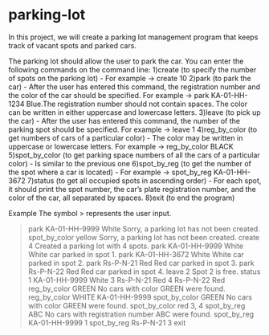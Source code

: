 # parking-lot
In this project, we will create a parking lot management program that keeps track of vacant spots and parked cars.

The parking lot should allow the user to park the car.
You can enter the following commands on the command line:
1)create (to specify the number of spots on the parking lot) - For example -> create 10
2)park (to park the car) - After the user has entered this command, the registration number and the color of the car should be specified. For example -> park KA-01-HH-1234 Blue.The registration number should not contain spaces. The color can be written in either uppercase and lowercase letters.
3)leave (to pick up the car) - After the user has entered this command, the number of the parking spot should be specified. For example -> leave 1
4)reg_by_color (to get numbers of cars of a particular color) - The color may be written in uppercase or lowercase letters. For example -> reg_by_color BLACK
5)spot_by_color (to get parking space numbers of all the cars of a particular color) - Is similar to the previous one
6)spot_by_reg (to get the number of the spot where a car is located) - For example -> spot_by_reg KA-01-HH-3672
7)status (to get all occupied spots in ascending order) - For each spot, it should print the spot number, the car’s plate registration number, and the color of the car, all separated by spaces.
8)exit (to end the program)

Example
The symbol > represents the user input.

> park KA-01-HH-9999 White
Sorry, a parking lot has not been created.
> spot_by_color yellow
Sorry, a parking lot has not been created.
> create 4
Created a parking lot with 4 spots.
> park KA-01-HH-9999 White
White car parked in spot 1.
> park KA-01-HH-3672 White
White car parked in spot 2.
> park Rs-P-N-21 Red
Red car parked in spot 3.
> park Rs-P-N-22 Red
Red car parked in spot 4.
> leave 2
Spot 2 is free.
> status
1 KA-01-HH-9999 White
3 Rs-P-N-21 Red
4 Rs-P-N-22 Red
> reg_by_color GREEN
No cars with color GREEN were found.
> reg_by_color WHITE
KA-01-HH-9999
> spot_by_color GREEN
No cars with color GREEN were found.
> spot_by_color red
3, 4
> spot_by_reg ABC
No cars with registration number ABC were found.
> spot_by_reg KA-01-HH-9999
1
> spot_by_reg Rs-P-N-21
3
> exit
